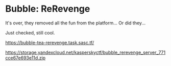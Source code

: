 # Bubble: ReRevenge

It's over, they removed all the fun from the platform... Or did they...

Just checked, still cool.

https://bubble-tea-rerevenge.task.sasc.tf/

https://storage.yandexcloud.net/kasperskyctf/bubble_rerevenge_server_771cce67e693e11d.zip
